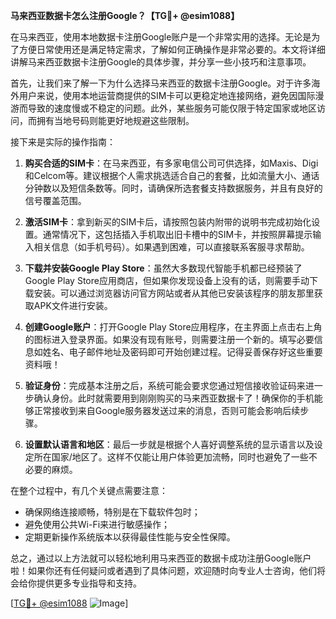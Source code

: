 **马来西亚数据卡怎么注册Google？【TG💪+ @esim1088】**

在马来西亚，使用本地数据卡注册Google账户是一个非常实用的选择。无论是为了方便日常使用还是满足特定需求，了解如何正确操作是非常必要的。本文将详细讲解马来西亚数据卡注册Google的具体步骤，并分享一些小技巧和注意事项。

首先，让我们来了解一下为什么选择马来西亚的数据卡注册Google。对于许多海外用户来说，使用本地运营商提供的SIM卡可以更稳定地连接网络，避免因国际漫游而导致的速度慢或不稳定的问题。此外，某些服务可能仅限于特定国家或地区访问，而拥有当地号码则能更好地规避这些限制。

接下来是实际的操作指南：

1. **购买合适的SIM卡**：在马来西亚，有多家电信公司可供选择，如Maxis、Digi和Celcom等。建议根据个人需求挑选适合自己的套餐，比如流量大小、通话分钟数以及短信条数等。同时，请确保所选套餐支持数据服务，并且有良好的信号覆盖范围。

2. **激活SIM卡**：拿到新买的SIM卡后，请按照包装内附带的说明书完成初始化设置。通常情况下，这包括插入手机取出旧卡槽中的SIM卡，并按照屏幕提示输入相关信息（如手机号码）。如果遇到困难，可以直接联系客服寻求帮助。

3. **下载并安装Google Play Store**：虽然大多数现代智能手机都已经预装了Google Play Store应用商店，但如果你发现设备上没有的话，则需要手动下载安装。可以通过浏览器访问官方网站或者从其他已安装该程序的朋友那里获取APK文件进行安装。

4. **创建Google账户**：打开Google Play Store应用程序，在主界面上点击右上角的图标进入登录界面。如果没有现有账号，则需要注册一个新的。填写必要信息如姓名、电子邮件地址及密码即可开始创建过程。记得妥善保存好这些重要资料哦！

5. **验证身份**：完成基本注册之后，系统可能会要求您通过短信接收验证码来进一步确认身份。此时就需要用到刚刚购买的马来西亚数据卡了！确保你的手机能够正常接收到来自Google服务器发送过来的消息，否则可能会影响后续步骤。

6. **设置默认语言和地区**：最后一步就是根据个人喜好调整系统的显示语言以及设定所在国家/地区了。这样不仅能让用户体验更加流畅，同时也避免了一些不必要的麻烦。

在整个过程中，有几个关键点需要注意：
- 确保网络连接顺畅，特别是在下载软件包时；
- 避免使用公共Wi-Fi来进行敏感操作；
- 定期更新操作系统版本以获得最佳性能与安全性保障。

总之，通过以上方法就可以轻松地利用马来西亚的数据卡成功注册Google账户啦！如果你还有任何疑问或者遇到了具体问题，欢迎随时向专业人士咨询，他们将会给你提供更多专业指导和支持。

[[TG💪+ @esim1088](https://t.me/s/esim1088) ![Image](https://i.postimg.cc/4NQfJmqS/Snipaste-2025-05-13-00-14-12.png)]